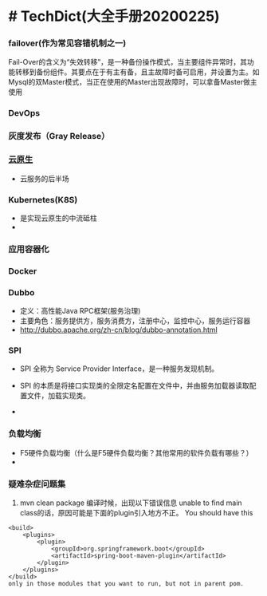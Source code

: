 #  # TechDict(大全手册20200225)

### failover(作为常见容错机制之一)

Fail-Over的含义为“失效转移”，是一种备份操作模式，当主要组件异常时，其功能转移到备份组件。其要点在于有主有备，且主故障时备可启用，并设置为主。如Mysql的双Master模式，当正在使用的Master出现故障时，可以拿备Master做主使用

### DevOps



### 灰度发布（Gray Release）



### [云原生](https://blog.csdn.net/BtB5e6Nsu1g511Eg5XEg/article/details/102422533)

- 云服务的后半场

### Kubernetes(K8S)

- 是实现云原生的中流砥柱
- 

### 应用容器化

### Docker



### Dubbo

- 定义：高性能Java RPC框架(服务治理)
- 主要角色：服务提供方，服务消费方，注册中心，监控中心，服务运行容器
- http://dubbo.apache.org/zh-cn/blog/dubbo-annotation.html

### SPI

- SPI 全称为 Service Provider Interface，是一种服务发现机制。

- SPI 的本质是将接口实现类的全限定名配置在文件中，并由服务加载器读取配置文件，加载实现类。
- 

### 负载均衡

- F5硬件负载均衡（什么是F5硬件负载均衡？其他常用的软件负载有哪些？）
- 



### 疑难杂症问题集
1. mvn clean package 编译时候，出现以下错误信息 unable to find main class的话，原因可能是下面的plugin引入地方不正。
You should have this
```
<build>
    <plugins>
        <plugin>
            <groupId>org.springframework.boot</groupId>
            <artifactId>spring-boot-maven-plugin</artifactId>
        </plugin>
    </plugins>
</build>
only in those modules that you want to run, but not in parent pom.




